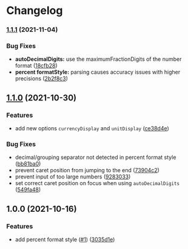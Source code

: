 # Changelog

### [1.1.1](https://www.github.com/dm4t2/intl-number-input/compare/v1.1.0...v1.1.1) (2021-11-04)


### Bug Fixes

* **autoDecimalDigits:** use the maximumFractionDigits of the number format ([18cfb28](https://www.github.com/dm4t2/intl-number-input/commit/18cfb28da6152b815c8c6b2a4820c5175c1042c8))
* **percent formatStyle:** parsing causes accuracy issues with higher precisions ([2b2f8c3](https://www.github.com/dm4t2/intl-number-input/commit/2b2f8c3bde1316d2b20d9a287bd0c1d7b9465af6))

## [1.1.0](https://www.github.com/dm4t2/intl-number-input/compare/v1.0.0...v1.1.0) (2021-10-30)


### Features

* add new options `currencyDisplay` and `unitDisplay` ([ce38d4e](https://www.github.com/dm4t2/intl-number-input/commit/ce38d4ec12a302258c6347f143d85e43477f62bf))


### Bug Fixes

* decimal/grouping separator not detected in percent format style ([bb81ba0](https://www.github.com/dm4t2/intl-number-input/commit/bb81ba03130a1ed4fee733cd181483ac110bdf7e))
* prevent caret position from jumping to the end ([73904c2](https://www.github.com/dm4t2/intl-number-input/commit/73904c208db8e1ca982a209e29d5d175cb4aeeed))
* prevent input of too large numbers ([9283033](https://www.github.com/dm4t2/intl-number-input/commit/928303320af0b670a731b6fd753e48904c1aac69))
* set correct caret position on focus when using `autoDecimalDigits` ([549fa48](https://www.github.com/dm4t2/intl-number-input/commit/549fa484d59866429573e9cca0f757c3745b41b8))

## 1.0.0 (2021-10-16)


### Features

* add percent format style ([#1](https://www.github.com/dm4t2/intl-number-input/issues/1)) ([3035d1e](https://www.github.com/dm4t2/intl-number-input/commit/3035d1ea8b6f0ee303dd843b098c7b661a37052b))
